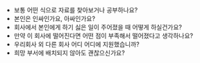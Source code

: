 - 보통 어떤 식으로 자료를 찾아보거나 공부하나요?
- 본인은 인싸인가요, 아싸인가요?
- 회사에서 본인에게 하기 싫은 일이 주어졌을 때 어떻게 하실건가요?
- 만약 이 회사에 떨어진다면 어떤 점이 부족해서 떨어졌다고 생각하나요?
- 우리회사 외 다른 회사 어디 어디에 지원했습니까?
- 희망 부서에 배치되지 않아도 괜찮으신가요?
